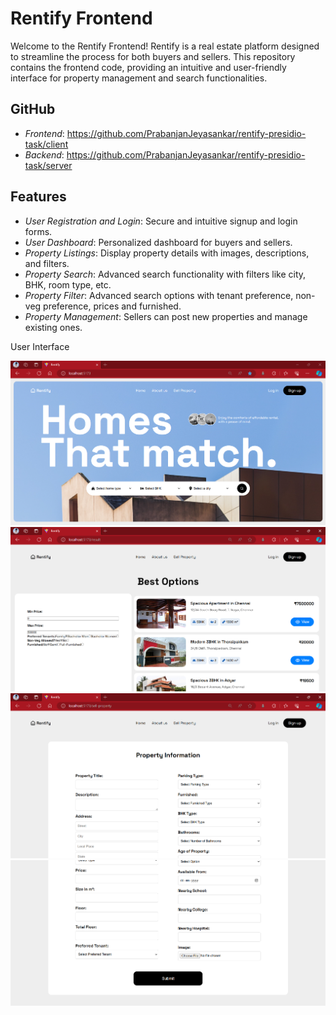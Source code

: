 # Rentify Frontend
Welcome to the Rentify Frontend! Rentify is a real estate platform designed to streamline the process for both buyers and sellers. This repository contains the frontend code, providing an intuitive and user-friendly interface for property management and search functionalities.

## GitHub 

- *Frontend*: https://github.com/PrabanjanJeyasankar/rentify-presidio-task/client
- *Backend*: https://github.com/PrabanjanJeyasankar/rentify-presidio-task/server

## Features

- *User Registration and Login*: Secure and intuitive signup and login forms.
- *User Dashboard*: Personalized dashboard for buyers and sellers.
- *Property Listings*: Display property details with images, descriptions, and filters.
- *Property Search*: Advanced search functionality with filters like city, BHK, room type, etc.
- *Property Filter*: Advanced search options with tenant preference, non-veg preference, prices and furnished.
- *Property Management*: Sellers can post new properties and manage existing ones.

User Interface

![Landing Page](image-4.png)
![alt text](image-3.png)
![alt text](image-1.png)
![alt text](image-2.png)

